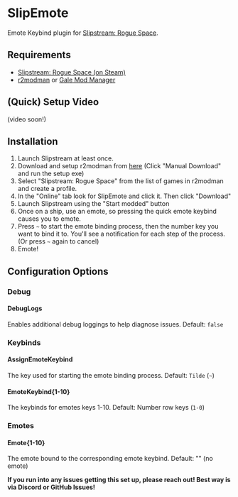 # SlipEmote

Emote Keybind plugin for [Slipstream: Rogue Space](https://playslipstream.com).

## Requirements

- [Slipstream: Rogue Space (on Steam)](https://playslipstream.com)
- [r2modman](https://thunderstore.io/c/slipstream-rogue-space/p/ebkr/r2modman/) or [Gale Mod Manager](https://thunderstore.io/c/slipstream-rogue-space/p/Kesomannen/GaleModManager/)

## (Quick) Setup Video

(video soon!)

## Installation

1) Launch Slipstream at least once.
2) Download and setup r2modman from [here](https://thunderstore.io/c/slipstream-rogue-space/p/ebkr/r2modman/) (Click "Manual Download" and run the setup exe)
3) Select "Slipstream: Rogue Space" from the list of games in r2modman and create a profile.
4) In the "Online" tab look for SlipEmote and click it. Then click "Download"
5) Launch Slipstream using the "Start modded" button
6) Once on a ship, use an emote, so pressing the quick emote keybind causes you to emote.
7) Press `~` to start the emote binding process, then the number key you want to bind it to. You'll see a notification for each step of the process. (Or press `~` again to cancel)
8) Emote!

## Configuration Options

### Debug

#### DebugLogs

Enables additional debug loggings to help diagnose issues. Default: `false`

### Keybinds

#### AssignEmoteKeybind

The key used for starting the emote binding process. Default: `Tilde` (`~`)

#### EmoteKeybind{1-10}

The keybinds for emotes keys 1-10. Default: Number row keys (`1-0`)

### Emotes

#### Emote{1-10}

The emote bound to the corresponding emote keybind. Default: "" (no emote)

**If you run into any issues getting this set up, please reach out! Best way is via Discord or GitHub Issues!**